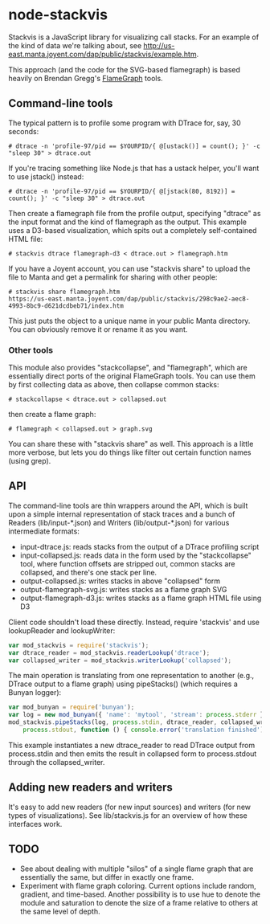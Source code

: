 # node-stackvis

Stackvis is a JavaScript library for visualizing call stacks.  For an example
of the kind of data we're talking about, see
http://us-east.manta.joyent.com/dap/public/stackvis/example.htm.

This approach (and the code for the SVG-based flamegraph) is based heavily on
Brendan Gregg's [FlameGraph](http://github.com/brendangregg/FlameGraph/) tools.


## Command-line tools

The typical pattern is to profile some program with DTrace for, say, 30 seconds:

    # dtrace -n 'profile-97/pid == $YOURPID/{ @[ustack()] = count(); }' -c "sleep 30" > dtrace.out

If you're tracing something like Node.js that has a ustack helper, you'll want
to use jstack() instead:

    # dtrace -n 'profile-97/pid == $YOURPID/{ @[jstack(80, 8192)] = count(); }' -c "sleep 30" > dtrace.out

Then create a flamegraph file from the profile output, specifying "dtrace" as
the input format and the kind of flamegraph as the output.  This example uses a
D3-based visualization, which spits out a completely self-contained HTML file:

    # stackvis dtrace flamegraph-d3 < dtrace.out > flamegraph.htm

If you have a Joyent account, you can use "stackvis share" to upload the file to
Manta and get a permalink for sharing with other people:

    # stackvis share flamegraph.htm 
    https://us-east.manta.joyent.com/dap/public/stackvis/298c9ae2-aec8-4993-8bc9-d621dcdbeb71/index.htm

This just puts the object to a unique name in your public Manta directory.  You
can obviously remove it or rename it as you want.

### Other tools

This module also provides "stackcollapse", and "flamegraph", which are
essentially direct ports of the original FlameGraph tools.  You can use them by
first collecting data as above, then collapse common stacks:

    # stackcollapse < dtrace.out > collapsed.out

then create a flame graph:

    # flamegraph < collapsed.out > graph.svg

You can share these with "stackvis share" as well.  This approach is a little
more verbose, but lets you do things like filter out certain function names
(using grep).


## API

The command-line tools are thin wrappers around the API, which is built upon a
simple internal representation of stack traces and a bunch of Readers
(lib/input-\*.json) and Writers (lib/output-\*.json) for various intermediate
formats:

- input-dtrace.js: reads stacks from the output of a DTrace profiling script
- input-collapsed.js: reads data in the form used by the "stackcollapse" tool,
  where function offsets are stripped out, common stacks are collapsed, and
  there's one stack per line.
- output-collapsed.js: writes stacks in above "collapsed" form
- output-flamegraph-svg.js: writes stacks as a flame graph SVG
- output-flamegraph-d3.js: writes stacks as a flame graph HTML file using D3

Client code shouldn't load these directly.  Instead, require 'stackvis' and use
lookupReader and lookupWriter:
```javascript
var mod_stackvis = require('stackvis');
var dtrace_reader = mod_stackvis.readerLookup('dtrace');
var collapsed_writer = mod_stackvis.writerLookup('collapsed');
```
The main operation is translating from one representation to another (e.g.,
DTrace output to a flame graph) using pipeStacks() (which requires a Bunyan
logger):
```javascript
var mod_bunyan = require('bunyan');
var log = new mod_bunyan({ 'name': 'mytool', 'stream': process.stderr });
mod_stackvis.pipeStacks(log, process.stdin, dtrace_reader, collapsed_writer,
    process.stdout, function () { console.error('translation finished'); });
```
This example instantiates a new dtrace_reader to read DTrace output from
process.stdin and then emits the result in collapsed form to process.stdout
through the collapsed_writer.

## Adding new readers and writers

It's easy to add new readers (for new input sources) and writers (for new types
of visualizations).  See lib/stackvis.js for an overview of how these interfaces
work.

## TODO

- See about dealing with multiple "silos" of a single flame graph that are
  essentially the same, but differ in exactly one frame.
- Experiment with flame graph coloring.  Current options include random,
  gradient, and time-based.  Another possibility is to use hue to denote the
  module and saturation to denote the size of a frame relative to others at the
  same level of depth.

